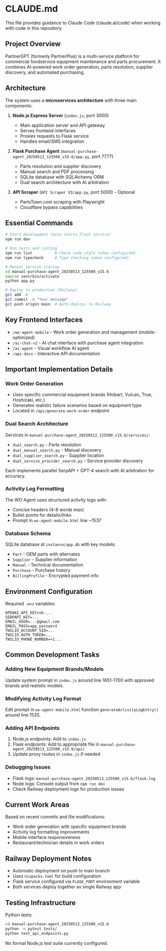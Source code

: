 # CLAUDE.md

This file provides guidance to Claude Code (claude.ai/code) when working with code in this repository.

## Project Overview

PartnerGPT (formerly PartnerPlus) is a multi-service platform for commercial foodservice equipment maintenance and parts procurement. It combines AI-powered work order generation, parts resolution, supplier discovery, and automated purchasing.

## Architecture

The system uses a **microservices architecture** with three main components:

1. **Node.js Express Server** (`index.js`, port 3000)
   - Main application server and API gateway
   - Serves frontend interfaces
   - Proxies requests to Flask service
   - Handles email/SMS integration

2. **Flask Purchase Agent** (`manual-purchase-agent_20250513_125500_v15.6/app.py`, port 7777)
   - Parts resolution and supplier discovery
   - Manual search and PDF processing
   - SQLite database with SQLAlchemy ORM
   - Dual search architecture with AI arbitration

3. **API Scraper** (`API Scraper V3/app.py`, port 5000) - Optional
   - PartsTown.com scraping with Playwright
   - Cloudflare bypass capabilities

## Essential Commands

```bash
# Start development (auto-starts Flask service)
npm run dev

# Run tests and linting
npm run lint          # Check code style (when configured)
npm run typecheck     # Type checking (when configured)

# Manual service startup
cd manual-purchase-agent_20250513_125500_v15.6
source venv/bin/activate
python app.py

# Deploy to production (Railway)
git add -A
git commit -m "Your message"
git push origin main  # Auto-deploys to Railway
```

## Key Frontend Interfaces

- `/wo-agent-mobile` - Work order generation and management (mobile-optimized)
- `/ai-chat-v2` - AI chat interface with purchase agent integration  
- `/ai-agent` - Visual workflow AI agent
- `/api-docs` - Interactive API documentation

## Important Implementation Details

### Work Order Generation
- Uses specific commercial equipment brands (Hobart, Vulcan, True, Hoshizaki, etc.)
- Generates realistic failure scenarios based on equipment type
- Located in `/api/generate-work-order` endpoint

### Dual Search Architecture
Services in `manual-purchase-agent_20250513_125500_v15.6/services/`:
- `dual_search.py` - Parts resolution
- `dual_manual_search.py` - Manual discovery
- `dual_supplier_search.py` - Supplier location
- `dual_service_provider_search.py` - Service provider discovery

Each implements parallel SerpAPI + GPT-4 search with AI arbitration for accuracy.

### Activity Log Formatting
The WO Agent uses structured activity logs with:
- Concise headers (4-6 words max)
- Bullet points for details/links
- Prompt in `wo-agent-mobile.html` line ~1537

### Database Schema
SQLite database at `instance/app.db` with key models:
- `Part` - OEM parts with alternates
- `Supplier` - Supplier information  
- `Manual` - Technical documentation
- `Purchase` - Purchase history
- `BillingProfile` - Encrypted payment info

## Environment Configuration

Required `.env` variables:
```
OPENAI_API_KEY=sk-...
SERPAPI_KEY=...
EMAIL_USER=...@gmail.com
EMAIL_PASS=app_password
TWILIO_ACCOUNT_SID=...
TWILIO_AUTH_TOKEN=...
TWILIO_PHONE_NUMBER=+1...
```

## Common Development Tasks

### Adding New Equipment Brands/Models
Update system prompt in `index.js` around line 1651-1700 with approved brands and realistic models.

### Modifying Activity Log Format
Edit prompt in `wo-agent-mobile.html` function `generateActivityLogEntry()` around line 1535.

### Adding API Endpoints
1. Node.js endpoints: Add to `index.js`
2. Flask endpoints: Add to appropriate file in `manual-purchase-agent_20250513_125500_v15.6/api/`
3. Update proxy routes in `index.js` if needed

### Debugging Issues
- Flask logs: `manual-purchase-agent_20250513_125500_v15.6/flask.log`
- Node logs: Console output from `npm run dev`
- Check Railway deployment logs for production issues

## Current Work Areas

Based on recent commits and file modifications:
- Work order generation with specific equipment brands
- Activity log formatting improvements
- Mobile interface responsiveness
- Restaurant/technician details in work orders

## Railway Deployment Notes

- Automatic deployment on push to main branch
- Uses `nixpacks.toml` for build configuration
- Flask service configured via `FLASK_PORT` environment variable
- Both services deploy together as single Railway app

## Testing Infrastructure

Python tests:
```bash
cd manual-purchase-agent_20250513_125500_v15.6
python -m pytest tests/
python test_api_endpoints.py
```

No formal Node.js test suite currently configured.